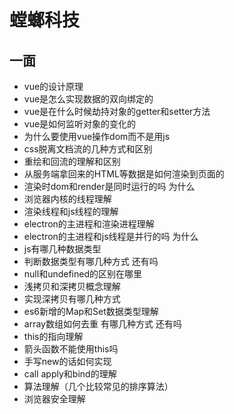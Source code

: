 # 螳螂科技

## 一面

- vue的设计原理
- vue是怎么实现数据的双向绑定的
- vue是在什么时候劫持对象的getter和setter方法
- vue是如何监听对象的变化的
- 为什么要使用vue操作dom而不是用js
- css脱离文档流的几种方式和区别
- 重绘和回流的理解和区别
- 从服务端拿回来的HTML等数据是如何渲染到页面的
- 渲染时dom和render是同时运行的吗 为什么
- 浏览器内核的线程理解
- 渲染线程和js线程的理解
- electron的主进程和渲染进程理解
- electron的主进程和js线程是并行的吗 为什么
- js有哪几种数据类型
- 判断数据类型有哪几种方式 还有吗
- null和undefined的区别在哪里
- 浅拷贝和深拷贝概念理解
- 实现深拷贝有哪几种方式
- es6新增的Map和Set数据类型理解
- array数组如何去重 有哪几种方式 还有吗
- this的指向理解
- 箭头函数不能使用this吗
- 手写new的话如何实现
- call apply和bind的理解
- 算法理解（几个比较常见的排序算法）
- 浏览器安全理解
